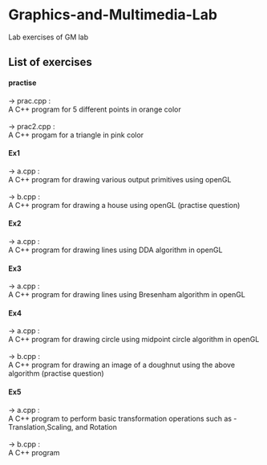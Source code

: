 # Graphics-and-Multimedia-Lab
Lab exercises of GM lab
## List of exercises
####  practise
 -> prac.cpp : <br/>
A C++ program for 5 different points in orange color <br/> <br/>
 -> prac2.cpp : <br/> 
A C++ progam for a triangle in pink color <br/>

####  Ex1
-> a.cpp : <br/>
A C++ program for drawing various output primitives using openGL <br/><br/>
-> b.cpp : <br/>
A C++ program for drawing a house using openGL (practise question)<br/>

####  Ex2
-> a.cpp : <br/>
A C++ program for drawing lines using DDA algorithm in openGL <br/>

####  Ex3
-> a.cpp : <br/>
A C++ program for drawing lines using Bresenham algorithm in openGL <br/>

####  Ex4
-> a.cpp : <br/>
A C++ program for drawing circle using midpoint circle algorithm in openGL <br/><br/>
-> b.cpp : <br/>
A C++ program for drawing an image of a doughnut using the above algorithm (practise question) <br/>

####  Ex5
-> a.cpp : <br/>
A C++ program to perform basic transformation operations such as - Translation,Scaling, and Rotation <br/><br/>
-> b.cpp : <br/>
A C++ program  <br/>
